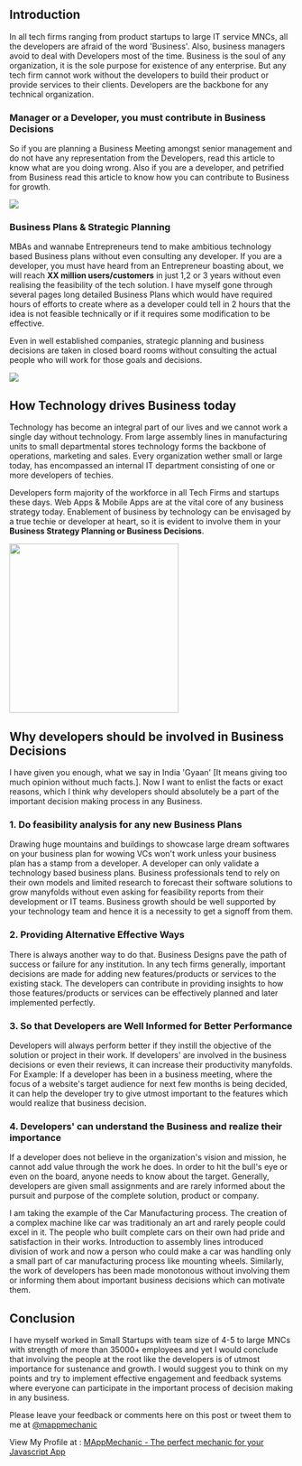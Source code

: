 
## Introduction

In all tech firms ranging from product startups to large IT service MNCs, all the developers are afraid of the word 'Business'. Also, business managers avoid to deal with Developers most of the time. Business is the soul of any organization, it is the sole purpose for existence of any enterprise. But any tech firm cannot work without the developers to build their product or provide services to their clients. Developers are the backbone for any technical organization. 

### Manager or a Developer, you must contribute in Business Decisions

So if you are planning a Business Meeting amongst senior management and do not have any representation from the Developers, read this article to know what are you doing wrong. Also if you are a developer, and petrified from Business read this article to know how you can contribute to Business for growth.

<img src="http://s12.postimg.org/c2i55jqzx/Business_Meetings_v_s_Developers_1.png">

### Business Plans & Strategic Planning

MBAs and wannabe Entrepreneurs tend to make ambitious technology based Business plans without even consulting any developer. If you are a developer, you must have heard from an Entrepreneur boasting about, we will reach **XX million users/customers** in just 1,2 or 3 years without even realising the feasibility of the tech solution. I have myself gone through several pages long detailed Business Plans which would have required hours of efforts to create where as a developer could tell in 2 hours that the idea is not feasible technically or if it requires some modification to be effective.

Even in well established companies, strategic planning and business decisions are taken in closed board rooms without consulting the actual people who will work for those goals and decisions.

<img src="http://s12.postimg.org/kix2jpegd/Dream_Business_Plans.png">

## How Technology drives Business today

Technology has become an integral part of our lives and we cannot work a single day without technology. From large assembly lines in manufacturing units to small departmental stores technology forms the backbone of operations, marketing and sales. Every organization wether small or large today, has encompassed an internal IT department consisting of one or more developers of techies.

Developers form majority of the workforce in all Tech Firms and startups these days. Web Apps & Mobile Apps are at the vital core of any business strategy today. Enablement of business by technology can be envisaged by a true techie or developer at heart, so it is evident to involve them in your **Business Strategy Planning or Business Decisions**.

<img src='http://www.middlemarketcenter.org/stuff/contentmgr/files/0/72cb0a5dcf680e13e63b23fd9555eaf9/files/technology_trends_in_business.jpg' width="300px">

## Why developers should be involved in Business Decisions
I have given you enough, what we say in India 'Gyaan' [It means giving too much opinion without much facts.]. Now I want to enlist the facts or exact reasons, which I think why developers should absolutely be a part of the important decision making process in any Business.

### 1. Do feasibility analysis for any new Business Plans
Drawing huge mountains and buildings to showcase large dream softwares on your business plan for wowing VCs won't work unless your business plan has a stamp from a developer. A developer can only validate a technology based business plans. Business professionals tend to rely on their own models and limited research to forecast their software solutions to grow manyfolds without even asking for feasibility reports from their development or IT teams. Business growth should be well supported by your technology team and hence it is a necessity to get a signoff from them.

### 2. Providing Alternative Effective Ways
There is always another way to do that. Business Designs pave the path of success or failure for any institution. In any tech firms generally, important decisions are made for adding new features/products or services to the existing stack. The developers can contribute in providing insights to how those features/products or services can be effectively planned and later implemented perfectly. 

### 3. So that Developers are Well Informed for Better Performance
Developers will always perform better if they instill the objective of the solution or project in their work. If developers' are involved in the business decisions or even their reviews, it can increase their productivity manyfolds. For Example: If a developer has been in a business meeting, where the focus of a website's target audience for next few months is being decided, it can help the developer try to give utmost important to the features which would realize that business decision. 

### 4. Developers' can understand the Business and realize their importance
If a developer does not believe in the organization's vision and mission, he cannot add value through the work he does. In order to hit the bull's eye or even on the board, anyone needs to know about the target. Generally, developers are given small assignments and are rarely informed about the pursuit and purpose of the complete solution, product or company. 

I am taking the example of the Car Manufacturing process. The creation of a complex machine like car was traditionaly an art and rarely people could excel in it. The people who built complete cars on their own had pride and satisfaction in their works. Introduction to assembly lines introduced division of work and now a person who could make a car was handling only a small part of car manufacturing process like mounting wheels. Similarly, the work of developers has been made monotonous without involving them or informing them about important business decisions which can motivate them.

## Conclusion

I have myself worked in Small Startups with team size of 4-5 to large MNCs with strength of more than 35000+ employees and yet I would conclude that involving the people at the root like the developers is of utmost importance for sustenance and growth. I would suggest you to think on my points and try to implement effective engagement and feedback systems where everyone can participate in the important process of decision making in any business.

Please leave your feedback or comments here on this post or tweet them to me at <a href="http:twitter.com/mappmechanic">@mappmechanic</a>

View My Profile at : <a href="http://linkedin.com/in/rahatkh">MAppMechanic - The perfect mechanic for your Javascript App </a>
